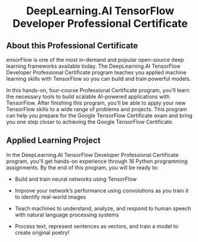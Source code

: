 <h1 align='center'>DeepLearning.AI TensorFlow Developer Professional Certificate</h1>
<h2>About this Professional Certificate</h2>
<p>ensorFlow is one of the most in-demand and popular open-source deep learning frameworks available today. The DeepLearning.AI TensorFlow Developer Professional Certificate program teaches you applied machine learning skills with TensorFlow so you can build and train powerful models. 

In this hands-on, four-course Professional Certificate program, you’ll learn the necessary tools to build scalable AI-powered applications with TensorFlow. After finishing this program, you’ll be able to apply your new TensorFlow skills to a wide range of problems and projects. This program can help you prepare for the Google TensorFlow Certificate exam and bring you one step closer to achieving the Google TensorFlow Certificate.
</p>

<h2>Applied Learning Project</h2>

In the DeepLearning.AI TensorFlow Developer Professional Certificate program, you'll get hands-on experience through 16 Python programming assignments. By the end of this program, you will be ready to: 

- Build and train neural networks using TensorFlow

- Improve your network’s performance using convolutions as you train it to identify real-world images

- Teach machines to understand, analyze, and respond to human speech with natural language processing systems

- Process text, represent sentences as vectors, and train a model to create original poetry!
